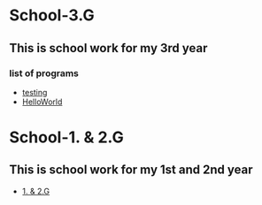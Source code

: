 # School-3.G

## This is school work for my 3rd year

### list of programs
- [testing](https://github.com/GhostTales/School-3.G/tree/main/Programs/testing)
- [HelloWorld](https://github.com/GhostTales/School-3.G/tree/main/Programs/Helloworld)



# School-1. & 2.G

## This is school work for my 1st and 2nd year
- [1. & 2.G](https://github.com/GhostTales/School-3.G/tree/main/Programs/1.%20%26%202.%20G)

